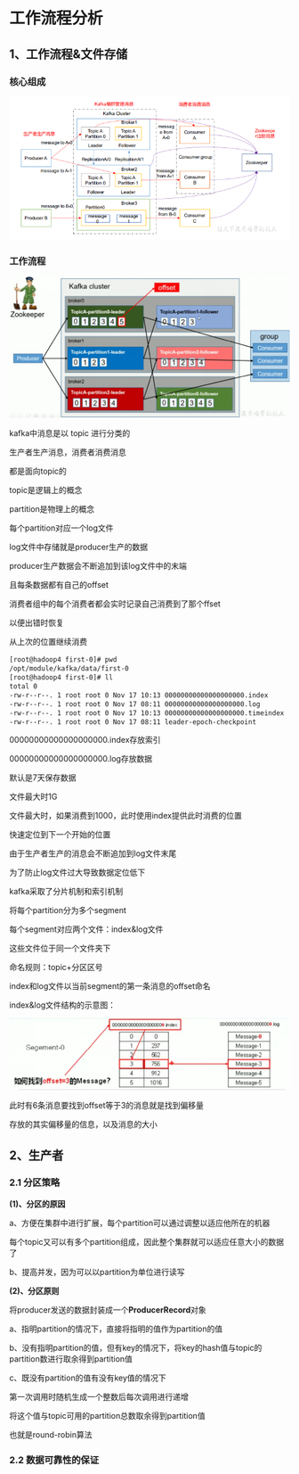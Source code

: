 # 工作流程分析

## 1、工作流程&文件存储

### 核心组成



![](picc/核心组成.png)





### 工作流程

![](picc/工作流程.png)



kafka中消息是以 topic 进行分类的

生产者生产消息，消费者消费消息

都是面向topic的



topic是逻辑上的概念

partition是物理上的概念

每个partition对应一个log文件

log文件中存储就是producer生产的数据



producer生产数据会不断追加到该log文件中的末端

且每条数据都有自己的offset



消费者组中的每个消费者都会实时记录自己消费到了那个ffset

以便出错时恢复

从上次的位置继续消费



```
[root@hadoop4 first-0]# pwd
/opt/module/kafka/data/first-0
[root@hadoop4 first-0]# ll
total 0
-rw-r--r--. 1 root root 0 Nov 17 10:13 00000000000000000000.index
-rw-r--r--. 1 root root 0 Nov 17 08:11 00000000000000000000.log
-rw-r--r--. 1 root root 0 Nov 17 10:13 00000000000000000000.timeindex
-rw-r--r--. 1 root root 0 Nov 17 08:11 leader-epoch-checkpoint

```

00000000000000000000.index存放索引

 00000000000000000000.log存放数据



默认是7天保存数据

文件最大时1G

文件最大时，如果消费到1000，此时使用index提供此时消费的位置

快速定位到下一个开始的位置



由于生产者生产的消息会不断追加到log文件末尾

为了防止log文件过大导致数据定位低下

kafka采取了分片机制和索引机制

将每个partition分为多个segment

每个segment对应两个文件：index&log文件

这些文件位于同一个文件夹下

命名规则：topic+分区区号



index和log文件以当前segment的第一条消息的offset命名

index&log文件结构的示意图：

![](picc/index&lig.png)

此时有6条消息要找到offset等于3的消息就是找到偏移量

存放的其实偏移量的信息，以及消息的大小





## 2、生产者

### 2.1 分区策略

**(1)、分区的原因**

a、方便在集群中进行扩展，每个partition可以通过调整以适应他所在的机器

每个topic又可以有多个partition组成，因此整个集群就可以适应任意大小的数据了



b、提高并发，因为可以以partition为单位进行读写



**(2)、分区原则**

将producer发送的数据封装成一个**ProducerRecord**对象

a、指明partition的情况下，直接将指明的值作为partition的值

b、没有指明partition的值，但有key的情况下，将key的hash值与topic的partition数进行取余得到partition值

c、既没有partition的值有没有key值的情况下

第一次调用时随机生成一个整数后每次调用进行递增

将这个值与topic可用的partition总数取余得到partition值

也就是round-robin算法



### 2.2 数据可靠性的保证







